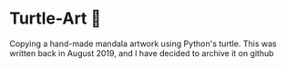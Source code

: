 # Turtle-Art 🐢
Copying a hand-made mandala artwork using Python's turtle.
This was written back in August 2019, and I have decided to archive it on github 
